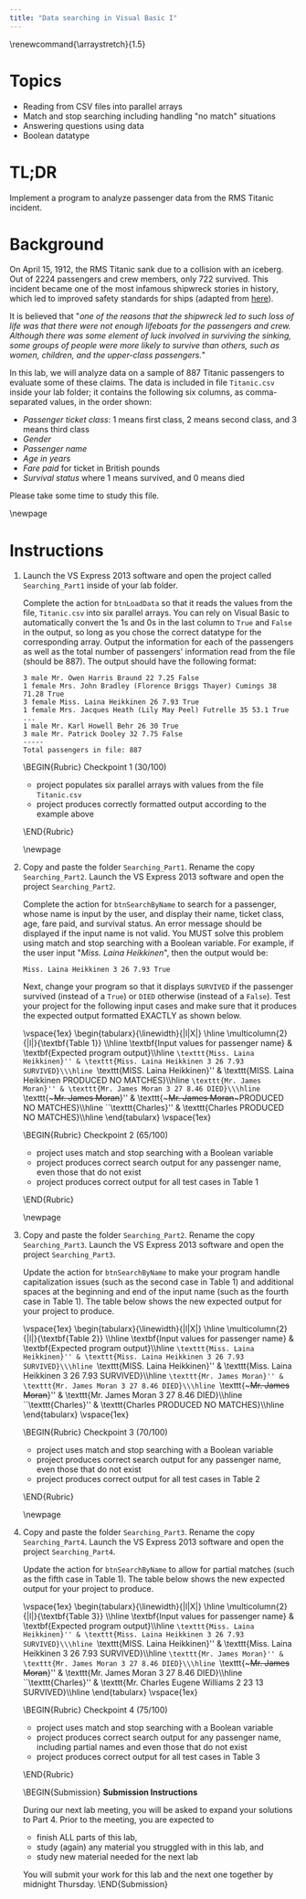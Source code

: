 ```yaml
---
title: "Data searching in Visual Basic I"
---
```


\renewcommand{\arraystretch}{1.5}

# Topics
* Reading from CSV files into parallel arrays
* Match and stop searching including handling "no match" situations
* Answering questions using data
* Boolean datatype

# TL;DR
Implement a program to analyze passenger data from the RMS Titanic incident.

# Background
On April 15, 1912, the RMS Titanic sank due to a collision with an iceberg. Out
of 2224 passengers and crew members, only 722 survived. This incident became one
of the most infamous shipwreck stories in history, which led to improved safety
standards for ships (adapted from [here](https://www.kaggle.com/c/titanic)).

It is believed that "*one of the reasons that the shipwreck led to such loss of
life was that there were not enough lifeboats for the passengers and crew.
Although there was some element of luck involved in surviving the sinking, some
groups of people were more likely to survive than others, such as women,
children, and the upper-class passengers.*"

In this lab, we will analyze data on a sample of 887 Titanic passengers to
evaluate some of these claims. The data is included in file `Titanic.csv` inside
your lab folder; it contains the following six columns, as comma-separated
values, in the order shown:

* *Passenger ticket class*: 1 means first class, 2 means second class, and 3
  means third class
* *Gender*
* *Passenger name*
* *Age in years*
* *Fare paid* for ticket in British pounds
* *Survival status* where 1 means survived, and 0 means died

Please take some time to study this file.

\newpage

# Instructions
1. Launch the VS Express 2013 software and open the project called
   `Searching_Part1` inside of your lab folder.

   Complete the action for `btnLoadData` so that it reads the values from the
   file, `Titanic.csv` into six parallel arrays. You can rely on Visual Basic to
   automatically convert the 1s and 0s in the last column to `True` and `False`
   in the output, so long as you chose the correct datatype for the
   corresponding array. Output the information for each of the passengers as
   well as the total number of passengers' information read from the file
   (should be 887). The output should have the following format:

   ```
   3 male Mr. Owen Harris Braund 22 7.25 False
   1 female Mrs. John Bradley (Florence Briggs Thayer) Cumings 38 71.28 True
   3 female Miss. Laina Heikkinen 26 7.93 True
   1 female Mrs. Jacques Heath (Lily May Peel) Futrelle 35 53.1 True
   ...
   1 male Mr. Karl Howell Behr 26 30 True
   3 male Mr. Patrick Dooley 32 7.75 False
   -----
   Total passengers in file: 887
   ```

   \BEGIN{Rubric}
   Checkpoint 1 (30/100)
   * project populates six parallel arrays with values from the file
     `Titanic.csv`
   * project produces correctly formatted output according to the example above

   \END{Rubric}

   \newpage

1. Copy and paste the folder `Searching_Part1`. Rename the copy
   `Searching_Part2`. Launch the VS Express 2013 software and open the project
   `Searching_Part2`.

   Complete the action for `btnSearchByName` to search for a passenger, whose
   name is input by the user, and display their name, ticket class, age, fare
   paid, and survival status. An error message should be displayed if the input
   name is not valid.  You MUST solve this problem using match and stop
   searching with a Boolean variable. For example, if the user input "*Miss.
   Laina Heikkinen*", then the output would be:

   ```
   Miss. Laina Heikkinen 3 26 7.93 True
   ```

   Next, change your program so that it displays `SURVIVED` if the passenger
   survived (instead of a `True`) or `DIED` otherwise (instead of a `False`).
   Test your project for the following input cases and make sure that it
   produces the expected output formatted EXACTLY as shown below.

   \vspace{1ex}
   \begin{tabularx}{\linewidth}{|l|X|}
    \hline
    \multicolumn{2}{|l|}{\textbf{Table 1}}
    \\\hline
    \textbf{Input values for passenger name} & \textbf{Expected program output}\\\hline
    ``\texttt{Miss. Laina Heikkinen}'' &
      \texttt{Miss. Laina Heikkinen 3 26 7.93 SURVIVED}\\\hline
    ``\texttt{MISS. Laina Heikkinen}'' &
      \texttt{MISS. Laina Heikkinen PRODUCED NO MATCHES}\\\hline
    ``\texttt{Mr. James Moran}'' &
      \texttt{Mr. James Moran 3 27 8.46 DIED}\\\hline
    ``\texttt{~~~Mr. James Moran~~}'' &
      \texttt{~~~Mr. James Moran~~~PRODUCED NO MATCHES}\\\hline
    ``\texttt{Charles}'' & \texttt{Charles PRODUCED NO MATCHES}\\\hline
   \end{tabularx}
   \vspace{1ex}

   \BEGIN{Rubric}
   Checkpoint 2 (65/100)
   * project uses match and stop searching with a Boolean variable
   * project produces correct search output for any passenger name, even those
     that do not exist
   * project produces correct output for all test cases in Table 1

   \END{Rubric}

   \newpage

1. Copy and paste the folder `Searching_Part2`. Rename the copy
   `Searching_Part3`. Launch the VS Express 2013 software and open the project
   `Searching_Part3`.

   Update the action for `btnSearchByName` to make your program handle
   capitalization issues (such as the second case in Table 1) and additional
   spaces at the beginning and end of the input name (such as the fourth case
   in Table 1). The table below shows the new expected output for your project
   to produce.

   \vspace{1ex}
   \begin{tabularx}{\linewidth}{|l|X|}
    \hline
    \multicolumn{2}{|l|}{\textbf{Table 2}}
    \\\hline
    \textbf{Input values for passenger name} & \textbf{Expected program output}\\\hline
    ``\texttt{Miss. Laina Heikkinen}'' &
      \texttt{Miss. Laina Heikkinen 3 26 7.93 SURVIVED}\\\hline
    ``\texttt{MISS. Laina Heikkinen}'' &
      \texttt{Miss. Laina Heikkinen 3 26 7.93 SURVIVED}\\\hline
    ``\texttt{Mr. James Moran}'' &
      \texttt{Mr. James Moran 3 27 8.46 DIED}\\\hline
    ``\texttt{~~~Mr. James Moran~~}'' &
      \texttt{Mr. James Moran 3 27 8.46 DIED}\\\hline
    ``\texttt{Charles}'' & \texttt{Charles PRODUCED NO MATCHES}\\\hline
   \end{tabularx}
   \vspace{1ex}

   \BEGIN{Rubric}
   Checkpoint 3 (70/100)
   * project uses match and stop searching with a Boolean variable
   * project produces correct search output for any passenger name, even those
     that do not exist
   * project produces correct output for all test cases in Table 2

   \END{Rubric}

   \newpage

1. Copy and paste the folder `Searching_Part3`. Rename the copy
   `Searching_Part4`. Launch the VS Express 2013 software and open the project
   `Searching_Part4`.

   Update the action for `btnSearchByName` to allow for partial matches (such as
   the fifth case in Table 1). The table below shows the new expected output for
   your project to produce.

   \vspace{1ex}
   \begin{tabularx}{\linewidth}{|l|X|}
    \hline
    \multicolumn{2}{|l|}{\textbf{Table 3}}
    \\\hline
    \textbf{Input values for passenger name} & \textbf{Expected program output}\\\hline
    ``\texttt{Miss. Laina Heikkinen}'' &
      \texttt{Miss. Laina Heikkinen 3 26 7.93 SURVIVED}\\\hline
    ``\texttt{MISS. Laina Heikkinen}'' &
      \texttt{Miss. Laina Heikkinen 3 26 7.93 SURVIVED}\\\hline
    ``\texttt{Mr. James Moran}'' &
      \texttt{Mr. James Moran 3 27 8.46 DIED}\\\hline
    ``\texttt{~~~Mr. James Moran~~}'' &
      \texttt{Mr. James Moran 3 27 8.46 DIED}\\\hline
    ``\texttt{Charles}'' &
      \texttt{Mr. Charles Eugene Williams 2 23 13 SURVIVED}\\\hline
   \end{tabularx}
   \vspace{1ex}

   \BEGIN{Rubric}
   Checkpoint 4 (75/100)
   * project uses match and stop searching with a Boolean variable
   * project produces correct search output for any passenger name, including
     partial names and even those that do not exist
   * project produces correct output for all test cases in Table 3

   \END{Rubric}

   \BEGIN{Submission}
   **Submission Instructions**

   During our next lab meeting, you will be asked to expand your solutions to
   Part 4. Prior to the meeting, you are expected to

   * finish ALL parts of this lab,
   * study (again) any material you struggled with in this lab, and
   * study new material needed for the next lab

   You will submit your work for this lab and the next one together by midnight
   Thursday.
  \END{Submission}
